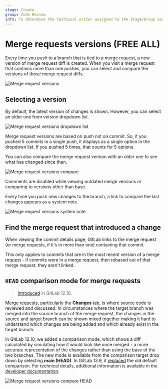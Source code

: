 ```yaml
---
stage: Create
group: Code Review
info: To determine the technical writer assigned to the Stage/Group associated with this page, see https://about.gitlab.com/handbook/product/ux/technical-writing/#assignments
---
```


# Merge requests versions **(FREE ALL)**

Every time you push to a branch that is tied to a merge request, a new version
of merge request diff is created. When you visit a merge request that contains
more than one pushes, you can select and compare the versions of those merge
request diffs.

![Merge request versions](img/versions.png)

## Selecting a version

By default, the latest version of changes is shown. However, you
can select an older one from version dropdown list.

![Merge request versions dropdown list](img/versions_dropdown.png)

Merge request versions are based on push not on commit. So, if you pushed 5
commits in a single push, it displays as a single option in the dropdown list. If you
pushed 5 times, that counts for 5 options.

You can also compare the merge request version with an older one to see what has
changed since then.

![Merge request versions compare](img/versions_compare.png)

Comments are disabled while viewing outdated merge versions or comparing to
versions other than base.

Every time you push new changes to the branch, a link to compare the last
changes appears as a system note.

![Merge request versions system note](img/versions_system_note.png)

## Find the merge request that introduced a change

When viewing the commit details page, GitLab links to the merge request (or
merge requests, if it's in more than one) containing that commit.

This only applies to commits that are in the most recent version of a merge
request - if commits were in a merge request, then rebased out of that merge
request, they aren't linked.

## `HEAD` comparison mode for merge requests

> [Introduced](https://gitlab.com/gitlab-org/gitlab/-/issues/27008) in GitLab 12.10.

Merge requests, particularly the **Changes** tab, is where source code
is reviewed and discussed. In circumstances where the target branch was
merged into the source branch of the merge request, the changes in the
source and target branch can be shown mixed together making it hard to
understand which changes are being added and which already exist in the
target branch.

In GitLab 12.10, we added a comparison mode, which
shows a diff calculated by simulating how it would look like once merged - a more accurate
representation of the changes rather than using the base of the two
branches. The new mode is available from the comparison target drop down
by selecting **main (HEAD)**. In GitLab 13.9, it
[replaced](https://gitlab.com/gitlab-org/gitlab/-/issues/198458) the
old default comparison. For technical details, additional information is available in the
[developer documentation](../../../development/merge_request_concepts/diffs/index.md#merge-request-diffs-against-the-head-of-the-target-branch).

![Merge request versions compare HEAD](img/versions_compare_head_v12_10.png)

<!-- ## Troubleshooting

Include any troubleshooting steps that you can foresee. If you know beforehand what issues
one might have when setting this up, or when something is changed, or on upgrading, it's
important to describe those, too. Think of things that may go wrong and include them here.
This is important to minimize requests for support, and to avoid doc comments with
questions that you know someone might ask.

Each scenario can be a third-level heading, for example `### Getting error message X`.
If you have none to add when creating a doc, leave this section in place
but commented out to help encourage others to add to it in the future. -->
